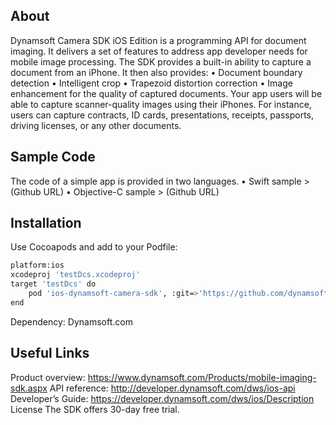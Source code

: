 ## About

Dynamsoft Camera SDK iOS Edition is a programming API for document imaging. It delivers a set of features to address app developer needs for mobile image processing. The SDK provides a built-in ability to capture a document from an iPhone. It then also provides:
•    Document boundary detection
•    Intelligent crop
•    Trapezoid distortion correction
•    Image enhancement for the quality of captured documents.
Your app users will be able to capture scanner-quality images using their iPhones. For instance, users can capture contracts, ID cards, presentations, receipts, passports, driving licenses, or any other documents.

## Sample Code

The code of a simple app is provided in two languages.
•    Swift sample > (Github URL)
•    Objective-C sample > (Github URL)

## Installation

Use Cocoapods and add to your Podfile:
```bash
platform:ios
xcodeproj 'testDcs.xcodeproj'
target 'testDcs' do
    pod 'ios-dynamsoft-camera-sdk', :git=>'https://github.com/dynamsoft-dcs/ios-dynamsoft-camera-sdk.git'
end
```

Dependency: Dynamsoft.com

## Useful Links

Product overview: https://www.dynamsoft.com/Products/mobile-imaging-sdk.aspx
API reference: http://developer.dynamsoft.com/dws/ios-api
Developer’s Guide: https://developer.dynamsoft.com/dws/ios/Description
License
The SDK offers 30-day free trial.
